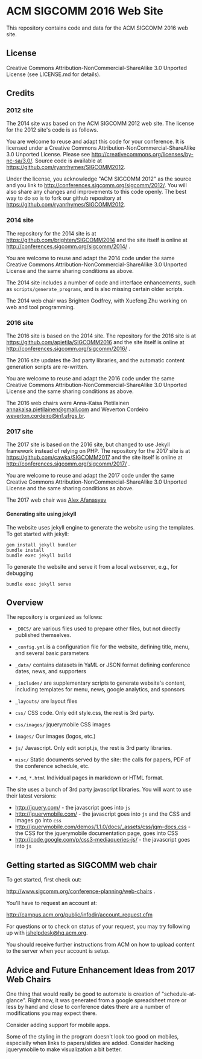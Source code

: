 #  ACM SIGCOMM 2016 Web Site

This repository contains code and data for the ACM SIGCOMM 2016 web site.


## License

Creative Commons Attribution-NonCommercial-ShareAlike 3.0 Unported License (see LICENSE.md for details).


## Credits

### 2012 site

The 2014 site was based on the ACM SIGCOMM 2012 web site.  The license for the 2012 site's code is as follows.

You are welcome to reuse and adapt this code for your conference. It is licensed under a Creative Commons Attribution-NonCommercial-ShareAlike 3.0 Unported License. Please see http://creativecommons.org/licenses/by-nc-sa/3.0/. Source code is available at https://github.com/ryanrhymes/SIGCOMM2012.

Under the license, you acknowledge "ACM SIGCOMM 2012" as the source and you link to http://conferences.sigcomm.org/sigcomm/2012/. You will also share any changes and improvements to this code openly. The best way to do so is to fork our github repository at https://github.com/ryanrhymes/SIGCOMM2012.

### 2014 site

The repository for the 2014 site is at https://github.com/brighten/SIGCOMM2014 and the site itself is online at http://conferences.sigcomm.org/sigcomm/2014/ .

You are welcome to reuse and adapt the 2014 code under the same Creative Commons Attribution-NonCommercial-ShareAlike 3.0 Unported License and the same sharing conditions as above.

The 2014 site includes a number of code and interface enhancements, such as `scripts/generate_programs`, and is also missing certain older scripts.

The 2014 web chair was Brighten Godfrey, with Xuefeng Zhu working on web and tool programming.

### 2016 site

The 2016 site is based on the 2014 site. The repository for the 2016 site is at https://github.com/apietila/SIGCOMM2016 and the site itself is online at http://conferences.sigcomm.org/sigcomm/2016/ .

The 2016 site updates the 3rd party libraries, and the automatic content generation scripts are re-written.

You are welcome to reuse and adapt the 2016 code under the same Creative Commons Attribution-NonCommercial-ShareAlike 3.0 Unported License and the same sharing conditions as above.

The 2016 web chairs were 
Anna-Kaisa Pietilainen <annakaisa.pietilainen@gmail.com> and 
Weverton Cordeiro <weverton.cordeiro@inf.ufrgs.br>.

### 2017 site

The 2017 site is based on the 2016 site, but changed to use Jekyll framework instead of relying on PHP.  The repository for the 2017 site is at https://github.com/cawka/SIGCOMM2017 and the site itself is online at http://conferences.sigcomm.org/sigcomm/2017/ .

You are welcome to reuse and adapt the 2017 code under the same Creative Commons Attribution-NonCommercial-ShareAlike 3.0 Unported License and the same sharing conditions as above.

The 2017 web chair was [Alex Afanasyev](http://lasr.cs.ucla.edu/afanasyev/index.html)

#### Generating site using jekyll

The website uses jekyll engine to generate the website using the templates.  To get started with jekyll:

    gem install jekyll bundler
    bundle install
    bundle exec jekyll build

To generate the website and serve it from a local webserver, e.g., for debugging

    bundle exec jekyll serve

## Overview

The repository is organized as follows:

* `_DOCS/`      are various files used to prepare other files, but not directly published themselves.

* `_config.yml` is a configuration file for the website, defining title, menu, and several basic parameters
* `_data/`      contains datasets in YaML or JSON format defining conference dates, news, and supporters
* `_includes/`  are supplementary scripts to generate website's content, including templates for menu, news, google analytics, and sponsors
* `_layouts/`   are layout files

* `css/`        CSS code. Only edit style.css, the rest is 3rd party.
* `css/images/` jquerymobile CSS images
* `images/`     Our images (logos, etc.)
* `js/`         Javascript. Only edit script.js, the rest is 3rd party libraries.
* `misc/`       Static documents served by the site: the calls for papers, PDF of the conference schedule, etc.
* `*.md`, `*.html` Individual pages in markdown or HTML format.

<!-- * `include/program`  Program listings, auto-generated by `scripts/proggen`. -->
<!-- * All publicly-visible pages are a .php in the top-level directory. Subdirectories contain something included in one way or another. -->

The site uses a bunch of 3rd party javascript libraries. You will want to use their latest versions:

* http://jquery.com/ - the javascript goes into `js`
* http://jquerymobile.com/ - the javascript goes into `js` and the CSS and images go into `css`
* http://jquerymobile.com/demos/1.1.0/docs/_assets/css/jqm-docs.css - the CSS for the jquerymobile documentation page, goes into CSS
* http://code.google.com/p/css3-mediaqueries-js/ - the javascript goes into `js`

## Getting started as SIGCOMM web chair

To get started, first check out:

http://www.sigcomm.org/conference-planning/web-chairs .

You'll have to request an account at:

http://campus.acm.org/public/infodir/account_request.cfm

For questions or to check on status of your request, you may try following up with ishelpdesk@hq.acm.org.

You should receive further instructions from ACM on how to upload content to the server when your account is setup. 


## Advice and Future Enhancement Ideas from 2017 Web Chairs

One thing that would really be good to automate is creation of "schedule-at-glance".  Right now, it was generated from a google spreadsheet more or less by hand and close to conference dates there are a number of modifications you may expect there.

Consider adding support for mobile apps.

Some of the styling in the program doesn't look too good on mobiles, especially when links to papers/slides are added.  Consider hacking jquerymobile to make visualization a bit better.

